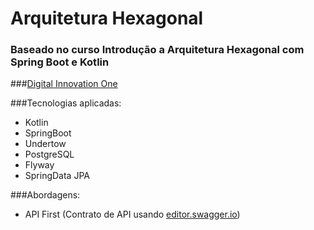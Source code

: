 # Arquitetura Hexagonal

### Baseado no curso Introdução a Arquitetura Hexagonal com Spring Boot e Kotlin  
###[Digital Innovation One](https://digitalinnovation.one/cursos/introducao-arquitetura-hexagonal-com-spring-boot-e-kotlin/?ref=lp&hidden_text&source=/skills/java&)  
    
  

###Tecnologias aplicadas:  
- Kotlin
- SpringBoot
- Undertow
- PostgreSQL  
- Flyway
- SpringData JPA

###Abordagens:  
- API First (Contrato de API usando [editor.swagger.io](https://editor.swagger.io))


